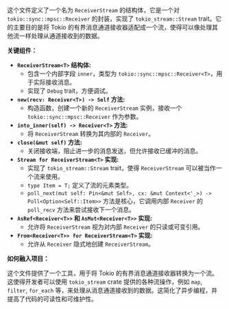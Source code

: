 这个文件定义了一个名为 `ReceiverStream` 的结构体，它是一个对 `tokio::sync::mpsc::Receiver` 的封装，实现了 `tokio_stream::Stream` trait。它的主要目的是将 Tokio 的有界消息通道接收器适配成一个流，使得可以像处理其他流一样处理从通道接收到的数据。

**关键组件：**

*   **`ReceiverStream<T>` 结构体:**
    *   包含一个内部字段 `inner`，类型为 `tokio::sync::mpsc::Receiver<T>`，用于实际接收消息。
    *   实现了 `Debug` trait，方便调试。
*   **`new(recv: Receiver<T>) -> Self` 方法:**
    *   构造函数，创建一个新的 `ReceiverStream` 实例，接收一个 `tokio::sync::mpsc::Receiver` 作为参数。
*   **`into_inner(self) -> Receiver<T>` 方法:**
    *   将 `ReceiverStream` 转换为其内部的 `Receiver`。
*   **`close(&mut self)` 方法:**
    *   关闭接收端，阻止进一步的消息发送，但允许接收已缓冲的消息。
*   **`Stream for ReceiverStream<T>` 实现:**
    *   实现了 `tokio_stream::Stream` trait，使得 `ReceiverStream` 可以被当作一个流来使用。
    *   `type Item = T;` 定义了流的元素类型。
    *   `poll_next(mut self: Pin<&mut Self>, cx: &mut Context<'_>) -> Poll<Option<Self::Item>>` 方法是核心，它调用内部 `Receiver` 的 `poll_recv` 方法来尝试接收下一个消息。
*   **`AsRef<Receiver<T>>` 和 `AsMut<Receiver<T>>` 实现:**
    *   允许将 `ReceiverStream` 视为对内部 `Receiver` 的只读或可变引用。
*   **`From<Receiver<T>> for ReceiverStream<T>` 实现:**
    *   允许从 `Receiver` 隐式地创建 `ReceiverStream`。

**如何融入项目：**

这个文件提供了一个工具，用于将 Tokio 的有界消息通道接收器转换为一个流。这使得开发者可以使用 `tokio_stream` crate 提供的各种流操作，例如 `map`, `filter`, `for_each` 等，来处理从消息通道接收到的数据。这简化了异步编程，并提高了代码的可读性和可维护性。
